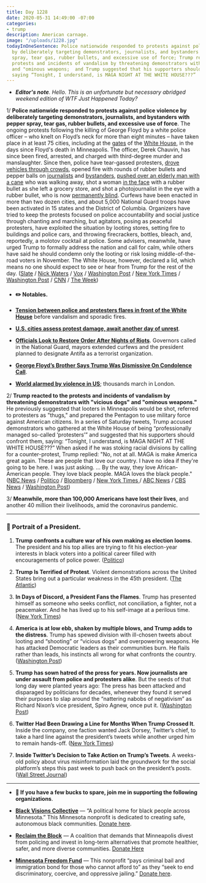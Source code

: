 ```yaml
---
title: Day 1228
date: 2020-05-31 14:49:00 -07:00
categories:
- trump
description: American carnage.
image: "/uploads/1228.jpg"
todayInOneSentence: Police nationwide responded to protests against police violence
  by deliberately targeting demonstrators, journalists, and bystanders with pepper
  spray, tear gas, rubber bullets, and excessive use of force; Trump reacted to the
  protests and incidents of vandalism by threatening demonstrators with "vicious dogs"
  and "ominous weapons;  and Trump suggested that his supporters should confront protesters,
  saying “Tonight, I understand, is MAGA NIGHT AT THE WHITE HOUSE???”
---
```


* ***Editor's note**. Hello. This is an unfortunate but necessary abridged weekend edition of WTF Just Happened Today?*

1/ **Police nationwide responded to protests against police violence by deliberately targeting demonstrators, journalists, and bystanders with pepper spray, tear gas, rubber bullets, and excessive use of force**. The ongoing protests following the killing of George Floyd by a white police officer – who knelt on Floyd’s neck for more than eight minutes – have taken place in at least 75 cities, including at the [gates](https://www.washingtonpost.com/local/public-safety/trump-accuses-dc-mayor-of-refusing-to-help-secret-service-at-white-house-demonstration-over-killing-of-george-floyd/2020/05/30/9bb59212-a276-11ea-9590-1858a893bd59_story.html) of the [White House](https://www.nbcnews.com/politics/donald-trump/police-use-pepper-spray-protesters-gather-near-white-house-after-n1219751), in the days since Floyd's death in Minneapolis. The officer, Derek Chauvin, has since been fired, arrested, and charged with third-degree murder and manslaughter. Since then, police have tear-gassed protesters, [drove vehicles through crowds](https://www.cnn.com/2020/05/31/us/nypd-truck-george-floyd-protest/index.html), opened fire with rounds of rubber bullets and pepper balls on [journalists](https://www.vox.com/identities/2020/5/31/21276013/police-targeted-journalists-covering-george-floyd-protests) and [bystanders](https://twitter.com/tkerssen/status/1266921821653385225), [pushed over an elderly man with a cane](https://www.youtube.com/watch?v=rKeNdcMhoZE) who was walking away, shot a woman [in the face](https://twitter.com/KevinRKrause/status/1266898396339675137) with a rubber bullet as she left a grocery store, and shot a photojournalist in the eye with a rubber bullet, who is now [permanently blind](https://twitter.com/KillerMartinis/status/1266786161143537669?ref_src=twsrc%5Etfw%7Ctwcamp%5Etweetembed%7Ctwterm%5E1266786161143537669%7Ctwgr%5E&ref_url=https%3A%2F%2Fwww.vox.com%2Fidentities%2F2020%2F5%2F31%2F21276013%2Fpolice-targeted-journalists-covering-george-floyd-protests). Curfews have been enacted in more than two dozen cities, and about 5,000 National Guard troops have been activated in 15 states and the District of Columbia. Organizers have tried to keep the protests focused on police accountability and social justice through chanting and marching, but agitators, posing as peaceful protesters, have exploited the situation by looting stores, setting fire to buildings and police cars, and throwing firecrackers, bottles, bleach, and, reportedly, a molotov cocktail at police. Some advisers, meanwhile, have urged Trump to formally address the nation and call for calm, while others have said he should condemn only the looting or risk losing middle-of-the-road voters in November. The White House, however, declared a lid, which means no one should expect to see or hear from Trump for the rest of the day. ([Slate](https://slate.com/news-and-politics/2020/05/george-floyd-protests-police-violence.html?via=taps_top) / [Nick Waters](https://www.bellingcat.com/news/americas/2020/05/31/us-law-enforcement-are-deliberately-targeting-journalists-during-george-floyd-protests/) / [Vox](https://www.vox.com/2020/5/30/21275507/minneapolis-george-floyd-protests-police-violence) / [Washington Post](https://www.washingtonpost.com/politics/police-turn-more-aggressive-against-protesters-and-bystanders-alike-adding-to-violence-and-chaos/2020/05/31/588ad218-a32f-11ea-b619-3f9133bbb482_story.html) / [New York Times](https://www.nytimes.com/2020/05/30/us/minneapolis-floyd-protests.html?action=click&module=Spotlight&pgtype=Homepage) / [Washington Post](https://www.washingtonpost.com/nation/2020/05/31/george-floyd-protests-live-updates/) / [CNN](https://www.cnn.com/2020/05/31/politics/trump-protests-george-floyd/index.html) / [The Week](https://theweek.com/speedreads/917390/white-house-reportedly-divided-over-whether-trump-should-address-nation-amid-protests))

* #### ✏️ Notables.

* **[Tension between police and protesters flares in front of the White House](https://www.washingtonpost.com/local/public-safety/trump-accuses-dc-mayor-of-refusing-to-help-secret-service-at-white-house-demonstration-over-killing-of-george-floyd/2020/05/30/9bb59212-a276-11ea-9590-1858a893bd59_story.html)** before vandalism and sporadic fires.

* **[U.S. cities assess protest damage, await another day of unrest](https://apnews.com/55933b8695e36337a6bfe96728b3e7f3)**.

* **[Officials Look to Restore Order After Nights of Riots](https://www.wsj.com/articles/george-floyd-protests-minneapolis-11590844180)**. Governors called in the National Guard, mayors extended curfews and the president planned to designate Antifa as a terrorist organization.

* **[George Floyd’s Brother Says Trump Was Dismissive On Condolence Call](https://www.huffpost.com/entry/george-floyd-brother-trump-call_n_5ed2eaa3c5b661690ba187c9?_guc_consent_skip=1590925429)**.

* **[World alarmed by violence in US](https://apnews.com/37d16fa47a8cbc13e12552eb8516cc61)**; thousands march in London.

2/ **Trump reacted to the protests and incidents of vandalism by threatening demonstrators with "vicious dogs" and "ominous weapons."** He previously suggested that looters in Minneapolis would be shot, referred to protesters as "thugs," and prepared the Pentagon to use military force against American citizens. In a series of Saturday tweets, Trump accused demonstrators who gathered at the White House of being “professionally managed so-called ‘protesters’” and suggested that his supporters should confront them, saying: “Tonight, I understand, is MAGA NIGHT AT THE WHITE HOUSE???” When asked if he was stoking racial divisions by calling for a counter-protest, Trump replied: "No, not at all. MAGA is make America great again. These are people that love our country. I have no idea if they're going to be here. I was just asking. ... By the way, they love African-American people. They love black people. MAGA loves the black people." ([NBC News](https://www.nbcnews.com/politics/white-house/trump-envisioned-american-carnage-now-he-s-got-it-n1220361) / [Politico](https://www.politico.com/news/2020/05/29/white-house-protest-lock-down-290224) / [Bloomberg](https://www.bloomberg.com/news/articles/2020-05-30/trump-praises-secret-service-slams-protesters-at-white-house?srnd=premium&sref=MIBMEEoj) / [New York Times ](https://www.nytimes.com/2020/05/30/us/politics/trump-threatens-protesters-dogs-weapons.html)/ [ABC News](https://abcnews.go.com/Politics/trump-stokes-racial-divides-reality-odds-efforts-court/story?id=70957826) / [CBS News](https://www.cbsnews.com/news/george-floyd-protest-white-house-president-trump-secret-service/) / [Washington Post](https://www.washingtonpost.com/national-security/2020/05/30/pentagon-offers-active-duty-military-forces-intelligence-help-quell-minnesota-unrest-governor-says/))

3/ **Meanwhile, more than 100,000 Americans have lost their lives**, and another 40 million their livelihoods, amid the coronavirus pandemic.

---

### 👑 Portrait of a President.

1. **Trump confronts a culture war of his own making as election looms**. The president and his top allies are trying to fit his election-year interests in black voters into a political career filled with encouragements of police power. ([Politico](https://www.politico.com/news/2020/05/29/trump-black-voters-police-289564))

2. **Trump Is Terrified of Protest**. Violent demonstrations across the United States bring out a particular weakness in the 45th president. ([The Atlantic](https://www.theatlantic.com/politics/archive/2020/05/white-house-protest-trump-black-lives-matter/612418/))

3. **In Days of Discord, a President Fans the Flames**. Trump has presented himself as someone who seeks conflict, not conciliation, a fighter, not a peacemaker. And he has lived up to his self-image at a perilous time. ([New York Times](https://www.nytimes.com/2020/05/30/us/politics/trump-george-floyd-protests.html))

4. **America is at low ebb, shaken by multiple blows, and Trump adds to the distress**. Trump has spewed division with ill-chosen tweets about looting and “shooting” or “vicious dogs” and overpowering weapons. He has attacked Democratic leaders as their communities burn. He flails rather than leads, his instincts all wrong for what confronts the country. ([Washington Post](https://www.washingtonpost.com/politics/america-is-at-low-ebb-shaken-by-multiple-blows-and-trump-adds-to-the-distress/2020/05/31/2becbd02-a35c-11ea-b619-3f9133bbb482_story.html))

5. **Trump has sown hatred of the press for years. Now journalists are under assault from police and protesters alike**. But the seeds of that long day were planted years ago: The press has been attacked and disparaged by politicians for decades, whenever they found it served their purposes to slap around the “nattering nabobs of negativism” as Richard Nixon’s vice president, Spiro Agnew, once put it. ([Washington Post](https://www.washingtonpost.com/lifestyle/media/trump-has-sown-hatred-of-the-press-for-years-now-journalists-are-under-assault-from-police-and-protesters-alike/2020/05/30/1e6b81ae-a2a3-11ea-81bb-c2f70f01034b_story.html))

6. **Twitter Had Been Drawing a Line for Months When Trump Crossed It**. Inside the company, one faction wanted Jack Dorsey, Twitter’s chief, to take a hard line against the president’s tweets while another urged him to remain hands-off. ([New York Times](https://www.nytimes.com/2020/05/30/technology/twitter-trump-dorsey.html?action=click&module=Top%20Stories&pgtype=Homepage))

7. **Inside Twitter’s Decision to Take Action on Trump’s Tweets**. A weeks-old policy about virus misinformation laid the groundwork for the social platform’s steps this past week to push back on the president’s posts. ([Wall Street Journal](https://www.wsj.com/articles/inside-twitters-decision-to-take-action-on-trumps-tweets-11590866833?mod=hp_lead_pos2))

---

* **👋 If you have a few bucks to spare, join me in supporting the following organizations**.

* **[Black Visions Collective](https://www.blackvisionsmn.org/)** — “A political home for black people across Minnesota.” This Minnesota nonprofit is dedicated to creating safe, autonomous black communities. [Donate here](https://secure.everyaction.com/4omQDAR0oUiUagTu0EG-Ig2).

* **[Reclaim the Block](https://www.reclaimtheblock.org/)** — A coalition that demands that Minneapolis divest from policing and invest in long-term alternatives that promote healthier, safer, and more diverse communities. [Donate Here](https://secure.everyaction.com/zae4prEeKESHBy0MKXTIcQ2)

* **[Minnesota Freedom Fund](https://minnesotafreedomfund.org/)** — This nonprofit “pays criminal bail and immigration bond for those who cannot afford to” as they “seek to end discriminatory, coercive, and oppressive jailing.” [Donate here](https://minnesotafreedomfund.org/donate).